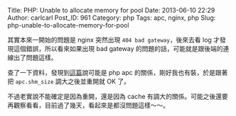 Title: PHP: Unable to allocate memory for pool
Date: 2013-06-10 22:29
Author: carlcarl
Post_ID: 961
Category: php
Tags: apc, nginx, php
Slug: php-unable-to-allocate-memory-for-pool

其實本來一開始的問題是 nginx 突然出現 `404 bad gateway`，後來去看 log
才發現這個錯誤，所以看來如果出現 bad gateway
的問題的話，可能就是跟後端的連線出了問題這樣。

查了一下資料，發現到[這篇][]說可能是 php apc
的關係，剛好我也有裝，於是跟著把 `apc.shm_size` 調大之後並重開就 OK 了。

不過老實說不能確定是因為重開，還是因為 cache
有調大的關係。可能之後還要再觀察看看，目前過了幾天，看起來是都沒問題這樣～～。

  [這篇]: http://www.cyberciti.biz/faq/linux-unix-php-warning-unable-to-allocate-memory-for-pool/
